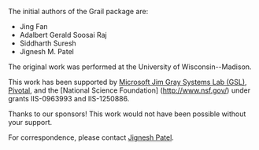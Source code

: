 The initial authors of the Grail package are: 

* Jing Fan
* Adalbert Gerald Soosai Raj
* Siddharth Suresh
* Jignesh M. Patel

The original work was performed at the University of Wisconsin--Madison. 

This work has been supported by [Microsoft Jim  Gray  Systems Lab  (GSL)](http://gsl.azurewebsites.net/), 
[Pivotal](http://pivotal.io/), and the [National Science Foundation] (http://www.nsf.gov/) under grants IIS-0963993 and IIS-1250886.

Thanks to our sponsors! This work would not have been possible without your support.

For correspondence, please contact [Jignesh Patel](http://www.cs.wisc.edu/~jignesh/).

